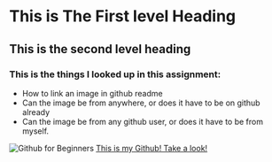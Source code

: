 # This is The First level Heading

## This is the second level heading

### This is the things I looked up in this assignment:
 - How to link an image in github readme
 - Can the image be from anywhere, or does it have to be on github already
 - Can the image be from any github user, or does it have to be from myself.

![Github for Beginners](https://encrypted-tbn0.gstatic.com/images?q=tbn:ANd9GcSQEuj5btizMo4b3HLh-E5JuPdIcddJTPaKZA&s)
[This is my Github! Take a look!](https://github.com/NathanSikkema)